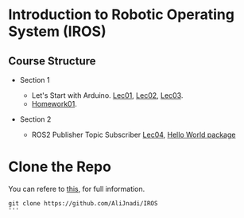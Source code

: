 # Introduction to Robotic Operating System (IROS)

## Course Structure

* Section 1
  * Let's Start with Arduino.
    [Lec01](https://github.com/AliJnadi/IROS/blob/main/Arduino/Lectures/Lec%201.pdf),
    [Lec02](https://github.com/AliJnadi/IROS/blob/main/Arduino/Lectures/Lec%202.pdf),
    [Lec03](https://github.com/AliJnadi/IROS/blob/main/Arduino/Lectures/Lec%203.pdf).
  * [Homework01](https://github.com/AliJnadi/IROS/blob/main/Homeworks/Homework%201/Homework%201.pdf).
      
* Section 2
  * ROS2 Publisher Topic Subscriber [Lec04](https://github.com/AliJnadi/IROS/blob/main/ROS2/Lectures/IROS_Fundamentals.pdf), [Hello World package](https://github.com/AliJnadi/IROS/tree/main/IROS/Hello_world)

# Clone the Repo
You can refere to [this](https://docs.github.com/en/repositories/creating-and-managing-repositories/cloning-a-repository), for full information.
```
git clone https://github.com/AliJnadi/IROS
'''
